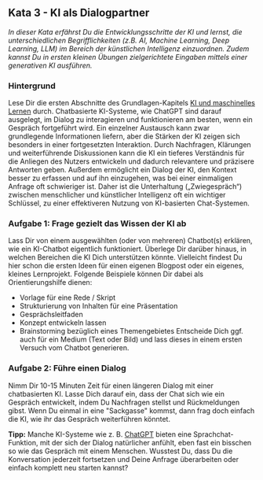 ## Kata 3 - KI als Dialogpartner
_In dieser Kata erfährst Du die Entwicklungsschritte der KI und lernst, die unterschiedlichen Begrifflichkeiten (z.B. AI, Machine Learning, Deep Learning, LLM) im Bereich der künstlichen Intelligenz einzuordnen. Zudem kannst Du in ersten kleinen Übungen zielgerichtete Eingaben mittels einer generativen KI ausführen._ 

### Hintergrund
Lese Dir die ersten Abschnitte des Grundlagen-Kapitels [KI und maschinelles Lernen](1-2-ai-machine-learning.md) durch. Chatbasierte KI-Systeme, wie ChatGPT sind darauf ausgelegt, im Dialog zu interagieren und funktionieren am besten, wenn ein Gespräch fortgeführt wird. Ein einzelner Austausch kann zwar grundlegende Informationen liefern, aber die Stärken der KI zeigen sich besonders in einer fortgesetzten Interaktion. Durch Nachfragen, Klärungen und weiterführende Diskussionen kann die KI ein tieferes Verständnis für die Anliegen des Nutzers entwickeln und dadurch relevantere und präzisere Antworten geben. Außerdem ermöglicht ein Dialog der KI, den Kontext besser zu erfassen und auf ihn einzugehen, was bei einer einmaligen Anfrage oft schwieriger ist. Daher ist die Unterhaltung („Zwiegespräch“) zwischen menschlicher und künstlicher Intelligenz oft ein wichtiger Schlüssel, zu einer effektiveren Nutzung von KI-basierten Chat-Systemen.

### Aufgabe 1: Frage gezielt das Wissen der KI ab
Lass Dir von einem ausgewählten (oder von mehreren) Chatbot(s) erklären, wie ein KI-Chatbot eigentlich funktioniert. 
Überlege Dir darüber hinaus, in welchen Bereichen die KI Dich unterstützen könnte. Vielleicht findest Du hier schon die ersten Ideen für einen eigenen Blogpost oder ein eigenes, kleines Lernprojekt. Folgende Beispiele können Dir dabei als Orientierungshilfe dienen:
  - Vorlage für eine Rede / Skript
  - Strukturierung von Inhalten für eine Präsentation
  - Gesprächsleitfaden
  - Konzept entwickeln lassen
  - Brainstorming bezüglich eines Themengebietes
Entscheide Dich ggf. auch für ein Medium (Text oder Bild) und lass dieses in einem ersten Versuch vom Chatbot generieren.

### Aufgabe 2: Führe einen Dialog
Nimm Dir 10-15 Minuten Zeit für einen längeren Dialog mit einer chatbasierten KI. Lasse Dich darauf ein, dass der Chat sich wie ein Gespräch entwickelt, indem Du Nachfragen stellst und Rückmeldungen gibst. Wenn Du einmal in eine "Sackgasse" kommst, dann frag doch einfach die KI, wie ihr das Gespräch weiterführen könntet.

**Tipp:** Manche KI-Systeme wie z. B. [ChatGPT](https://chat.openai.com) bieten eine Sprachchat-Funktion, mit der sich der Dialog natürlicher anfühlt, eben fast ein bisschen so wie das Gespräch mit einem Menschen. Wusstest Du, dass Du die Konversation jederzeit fortsetzen und Deine Anfrage überarbeiten oder einfach komplett neu starten kannst?
